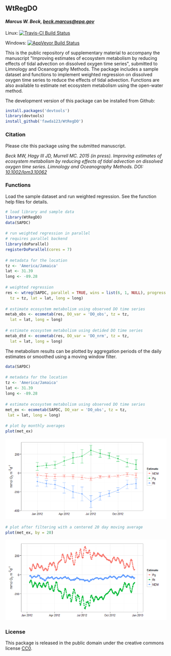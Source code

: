
## WtRegDO

#### *Marcus W. Beck, beck.marcus@epa.gov*

Linux: [![Travis-CI Build Status](https://travis-ci.org/fawda123/WtRegDO.svg?branch=master)](https://travis-ci.org/fawda123/WtRegDO)

Windows: [![AppVeyor Build Status](https://ci.appveyor.com/api/projects/status/github/fawda123/WtRegDO?branch=master)](https://ci.appveyor.com/project/fawda123/WtRegDO)

This is the public repository of supplementary material to accompany the manuscript "Improving estimates of ecosystem metabolism by reducing effects of tidal advection on dissolved oxygen time series", submitted to Limnology and Oceanography Methods.  The package includes a sample dataset and functions to implement weighted regression on dissolved oxygen time series to reduce the effects of tidal advection.  Functions are also available to estimate net ecosystem metabolism using the open-water method.  

The development version of this package can be installed from Github:


```r
install.packages('devtools')
library(devtools)
install_github('fawda123/WtRegDO')
```

### Citation

Please cite this package using the submitted manuscript.

*Beck MW, Hagy III JD, Murrell MC. 2015 (in press). Improving estimates of ecosystem metabolism by reducing effects of tidal advection on dissolved oxygen time series. Limnology and Oceanography Methods. DOI: [10.1002/lom3.10062](http://onlinelibrary.wiley.com/doi/10.1002/lom3.10062/abstract)*

### Functions

Load the sample dataset and run weighted regression.  See the function help files for details.


```r
# load library and sample data
library(WtRegDO)
data(SAPDC)

# run weighted regression in parallel
# requires parallel backend
library(doParallel)
registerDoParallel(cores = 7)

# metadata for the location
tz <- 'America/Jamaica'
lat <- 31.39
long <- -89.28

# weighted regression
res <- wtreg(SAPDC, parallel = TRUE, wins = list(6, 1, NULL), progress = TRUE, 
  tz = tz, lat = lat, long = long)

# estimate ecosystem metabolism using observed DO time series
metab_obs <- ecometab(res, DO_var = 'DO_obs', tz = tz, 
  lat = lat, long = long)

# estimate ecosystem metabolism using detided DO time series
metab_dtd <- ecometab(res, DO_var = 'DO_nrm', tz = tz, 
  lat = lat, long = long)
```

The metabolism results can be plotted by aggregation periods of the daily estimates or smoothed using a moving window filter.


```r
data(SAPDC)

# metadata for the location
tz <- 'America/Jamaica'
lat <- 31.39
long <- -89.28

# estimate ecosystem metabolism using observed DO time series
met_ex <- ecometab(SAPDC, DO_var = 'DO_obs', tz = tz,
 lat = lat, long = long)

# plot by monthly averages
plot(met_ex)
```

![](README_files/figure-html/unnamed-chunk-4-1.png) 

```r
# plot after filtering with a centered 20 day moving average
plot(met_ex, by = 20)
```

![](README_files/figure-html/unnamed-chunk-4-2.png) 

### License

This package is released in the public domain under the creative commons license [CC0](https://tldrlegal.com/license/creative-commons-cc0-1.0-universal). 
